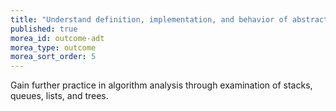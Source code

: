 ```yaml
---
title: "Understand definition, implementation, and behavior of abstract data types."
published: true
morea_id: outcome-adt
morea_type: outcome
morea_sort_order: 5
---
```


Gain further practice in algorithm analysis through examination of stacks, queues, lists, and trees.